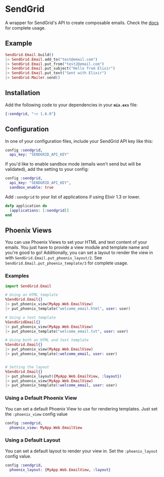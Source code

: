 # SendGrid

A wrapper for SendGrid's API to create composable emails.
Check the [docs](https://hexdocs.pm/sendgrid/) for complete usage.

## Example

```elixir
SendGrid.Email.build()
|> SendGrid.Email.add_to("test@email.com")
|> SendGrid.Email.put_from("test2@email.com")
|> SendGrid.Email.put_subject("Hello from Elixir")
|> SendGrid.Email.put_text("Sent with Elixir")
|> SendGrid.Mailer.send()
```

## Installation

Add the following code to your dependencies in your **`mix.exs`** file:

```elixir
{:sendgrid, "~> 1.6.0"}
```

## Configuration

In one of your configuration files, include your SendGrid API key like this:

```elixir
config :sendgrid,
  api_key: "SENDGRID_API_KEY"
```

If you'd like to enable sandbox mode (emails won't send but will be validated), add the setting to your config:

```elixir
config :sendgrid,
  api_key: "SENDGRID_API_KEY",
  sandbox_enable: true
```

Add `:sendgrid` to your list of applications if using Elixir 1.3 or lower.

```elixir
defp application do
  [applications: [:sendgrid]]
end
```

## Phoenix Views

You can use Phoenix Views to set your HTML and text content of your emails. You just have 
to provide a view module and template name and you're good to go! Additionally, you can set 
a layout to render the view in with `SendGrid.Email.put_phoenix_layout/2`. See `SendGrid.Email.put_phoenix_template/3` 
for complete usage.

### Examples

```elixir
import SendGrid.Email

# Using an HTML template
%SendGrid.Email{}
|> put_phoenix_view(MyApp.Web.EmailView)
|> put_phoenix_template("welcome_email.html", user: user)

# Using a text template
%SendGridEmail{}
|> put_phoenix_view(MyApp.Web.EmailView)
|> put_phoenix_template("welcome_email.txt", user: user)

# Using both an HTML and text template
%SendGrid.Email{}
|> put_phoenix_view(MyApp.Web.EmailView)
|> put_phoenix_template(:welcome_email, user: user)


# Setting the layout
%SendGrid.Email{}
|> put_phoenix_layout({MyApp.Web.EmailView, :layout})
|> put_phoenix_view(MyApp.Web.EmailView)
|> put_phoenix_template(:welcome_email, user: user)
```

### Using a Default Phoenix View

You can set a default Phoenix View to use for rendering templates. Just set the `:phoenix_view` config value

```elixir
config :sendgrid,
  phoenix_view: MyApp.Web.EmailView
```

### Using a Default Layout

You can set a default layout to render your view in. Set the `:phoenix_layout` config value.

```elixir
config :sendgrid,
  phoenix_layout: {MyApp.Web.EmailView, :layout}
```